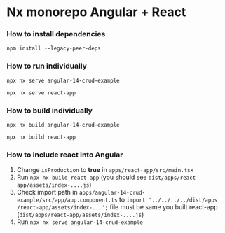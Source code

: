 # Nx monorepo Angular + React

### How to install dependencies
`npm install --legacy-peer-deps`


### How to run individually
```text
npx nx serve angular-14-crud-example
```

```text
npx nx serve react-app
```

### How to build individually
```text
npx nx build angular-14-crud-example
```

```text
npx nx build react-app
```


### How to include react into Angular
1. Change `isProduction` to **true** in `apps/react-app/src/main.tsx`
2. Run `npx nx build react-app` (you should see `dist/apps/react-app/assets/index-....js`)
3. Check import path in `apps/angular-14-crud-example/src/app/app.component.ts` to `import '../../../../dist/apps
/react-app/assets/index-...';` file must be same you built react-app (`dist/apps/react-app/assets/index-....js`)
4. Run `npx nx serve angular-14-crud-example`
